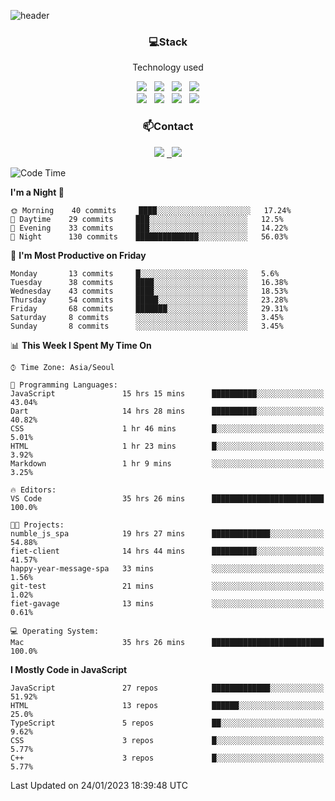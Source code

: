 ![header](https://capsule-render.vercel.app/api?type=waving&color=gradient&height=200&text=Che-ri&fontAlign=70&fontAlignY=40&animation=twinkling)

<h3 align="center">💻Stack</h3>
<p align="center">Technology used</p>
<div align="center"><img src="https://img.shields.io/badge/HTML5-e74c3c?style=flat-square&logo=HTML5&logoColor=white"></img> &nbsp <img src="https://img.shields.io/badge/CSS3-0A84FF?style=flat-square&logo=CSS3&logoColor=white"></img> &nbsp <img src="https://img.shields.io/badge/tailwind%2Dcss-06B6D4?style=flat-square&logo=tailwindcss&logoColor=white"/></a> &nbsp <img src="https://img.shields.io/badge/styled%2Dcomponents-DB7093?style=flat-square&logo=styled%2Dcomponents&logoColor=white"/></a>
<br><img src="https://img.shields.io/badge/JavaScript-FFCD11?style=flat-square&logo=JavaScript&logoColor=white"></img> &nbsp <img src="https://img.shields.io/badge/React-00BCF6?style=flat-square&logo=React&logoColor=white"></img> &nbsp <img src="https://img.shields.io/badge/Redux-764ABC?style=flat-square&logo=Redux&logoColor=white"/> &nbsp <img src="https://img.shields.io/badge/Zustand-582D3E?style=flat-square&logo=Zustand&logoColor=white"/></a></div> 

<h3 align="center">📫Contact</h3>
<div align="center"><a href="https://cheri.tistory.com/"><img src="https://img.shields.io/badge/Cheri-AD29B6?style=flat-square&logo=Tidal&logoColor=white"/></a> <a href="rnjs1135@gmail.com"> &nbsp <img src="https://img.shields.io/badge/Gmail-EA4335?style=flat-square&logo=Gmail&logoColor=white"/></a></div>

<!--START_SECTION:waka-->
![Code Time](http://img.shields.io/badge/Code%20Time-2%2C070%20hrs%2029%20mins-blue)

**I'm a Night 🦉** 

```text
🌞 Morning    40 commits     ████░░░░░░░░░░░░░░░░░░░░░   17.24% 
🌆 Daytime    29 commits     ███░░░░░░░░░░░░░░░░░░░░░░   12.5% 
🌃 Evening    33 commits     ███░░░░░░░░░░░░░░░░░░░░░░   14.22% 
🌙 Night      130 commits    ██████████████░░░░░░░░░░░   56.03%

```
📅 **I'm Most Productive on Friday** 

```text
Monday       13 commits     █░░░░░░░░░░░░░░░░░░░░░░░░   5.6% 
Tuesday      38 commits     ████░░░░░░░░░░░░░░░░░░░░░   16.38% 
Wednesday    43 commits     ████░░░░░░░░░░░░░░░░░░░░░   18.53% 
Thursday     54 commits     █████░░░░░░░░░░░░░░░░░░░░   23.28% 
Friday       68 commits     ███████░░░░░░░░░░░░░░░░░░   29.31% 
Saturday     8 commits      ░░░░░░░░░░░░░░░░░░░░░░░░░   3.45% 
Sunday       8 commits      ░░░░░░░░░░░░░░░░░░░░░░░░░   3.45%

```


📊 **This Week I Spent My Time On** 

```text
⌚︎ Time Zone: Asia/Seoul

💬 Programming Languages: 
JavaScript               15 hrs 15 mins      ██████████░░░░░░░░░░░░░░░   43.04% 
Dart                     14 hrs 28 mins      ██████████░░░░░░░░░░░░░░░   40.82% 
CSS                      1 hr 46 mins        █░░░░░░░░░░░░░░░░░░░░░░░░   5.01% 
HTML                     1 hr 23 mins        █░░░░░░░░░░░░░░░░░░░░░░░░   3.92% 
Markdown                 1 hr 9 mins         ░░░░░░░░░░░░░░░░░░░░░░░░░   3.25%

🔥 Editors: 
VS Code                  35 hrs 26 mins      █████████████████████████   100.0%

🐱‍💻 Projects: 
numble_js_spa            19 hrs 27 mins      █████████████░░░░░░░░░░░░   54.88% 
fiet-client              14 hrs 44 mins      ██████████░░░░░░░░░░░░░░░   41.57% 
happy-year-message-spa   33 mins             ░░░░░░░░░░░░░░░░░░░░░░░░░   1.56% 
git-test                 21 mins             ░░░░░░░░░░░░░░░░░░░░░░░░░   1.02% 
fiet-gavage              13 mins             ░░░░░░░░░░░░░░░░░░░░░░░░░   0.61%

💻 Operating System: 
Mac                      35 hrs 26 mins      █████████████████████████   100.0%

```

**I Mostly Code in JavaScript** 

```text
JavaScript               27 repos            █████████████░░░░░░░░░░░░   51.92% 
HTML                     13 repos            ██████░░░░░░░░░░░░░░░░░░░   25.0% 
TypeScript               5 repos             ██░░░░░░░░░░░░░░░░░░░░░░░   9.62% 
CSS                      3 repos             █░░░░░░░░░░░░░░░░░░░░░░░░   5.77% 
C++                      3 repos             █░░░░░░░░░░░░░░░░░░░░░░░░   5.77%

```



 Last Updated on 24/01/2023 18:39:48 UTC
<!--END_SECTION:waka-->
